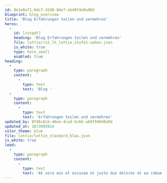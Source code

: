 ```yaml
---
id: 8e1e8a71-0dc7-4248-84e7-ab40f4e0a88d
blueprint: blog_overview
title: 'Blog Erfahrungen teilen und vermehren'
heros:
  -
    id: lcstpdt7
    heading: 'Blog Erfahrungen teilen und vermehren'
    file: lottie/rz2_lh_lottie_stufe1-sehen.json
    is_white: true
    type: hero_small
    enabled: true
heading:
  -
    type: paragraph
    content:
      -
        type: text
        text: 'Blog '
  -
    type: paragraph
    content:
      -
        type: text
        text: 'Erfahrungen teilen und vermehren'
updated_by: 8fd6c8cb-46ee-4cad-bc66-a69f940d8a9d
updated_at: 1673995914
color_theme: blue
file: lottie/lottie_standard_blau.json
is_white: true
lead:
  -
    type: paragraph
    content:
      -
        type: text
        text: 'At vero eos et accusam et justo duo dolores et ea rebum. Stet clita kasd gubergren, no sea takimata sanctus.'
---
```

